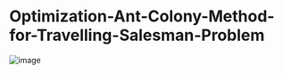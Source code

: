 # Optimization-Ant-Colony-Method-for-Travelling-Salesman-Problem

![image](https://user-images.githubusercontent.com/130666521/233557246-1b12df5d-fbe6-4571-8702-966715af7048.png)
